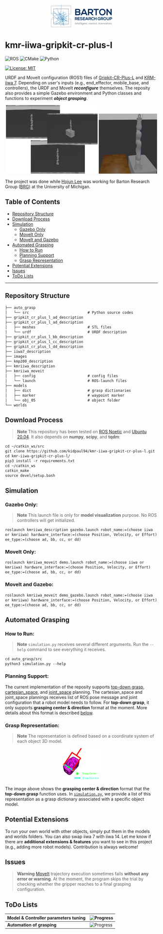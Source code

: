 <p align="center">
<img src=./images/logo.png width=40% height=40%>
</p>

# kmr-iiwa-gripkit-cr-plus-l
![ROS](https://img.shields.io/badge/ros-%230A0FF9.svg?style=for-the-badge&logo=ros&logoColor=white)
![CMake](https://img.shields.io/badge/CMake-%23008FBA.svg?style=for-the-badge&logo=cmake&logoColor=white)
![Python](https://img.shields.io/badge/python-3670A0?style=for-the-badge&logo=python&logoColor=ffdd54)

[![License: MIT](https://img.shields.io/badge/License-MIT-yellow.svg)](https://opensource.org/licenses/MIT)

URDF and MoveIt configuration (ROS1) files of [Gripkit-CR-Plus-L](https://weiss-robotics.com/gripkit/) and [KRM-iiwa 7](https://www.kuka.com/en-us/products/mobility/mobile-robot-systems/kmr-iiwa). Depending on user's inputs (e.g., end_effector, mobile_base, and controllers), the URDF and MoveIt ***reconfigure*** themselves. The reposity also provides a simple Gazebo environment and Python classes and functions to experiment ***object grasping***.  

<p align="center">
<img src=./images/demo.png width=60% height=60%> <img src=./images/demo.gif width=38% height=38%>
</p>

The project was done while [Hojun Lee](https://www.linkedin.com/in/hjunlee94/) was working for Barton Research Group ([BRG](https://brg.engin.umich.edu/)) at the University of Michigan.

## Table of Contents

- [Repository Structure](#repository-structure)
- [Download Process](#download-process)
- [Simulation](#simulation)
    - [Gazebo Only](#gazebo-only)
    - [MoveIt Only](#moveit-only)
    - [MoveIt and Gazebo](#moveit-and-gazebo)
- [Automated Grasping](#automated-grasping)
    - [How to Run](#how-to-run)
    - [Planning Support](#planning-support)
    - [Grasp Representation](#grasp-representation)
- [Potential Extensions](#potential-extensions)
- [Issues](#issues)
- [ToDo Lists](#todo-lists)

---

## Repository Structure

    ├── auto_grasp
    │   └── src                           # Python source codes
    ├── gripkit_cr_plus_l_ad_description
    ├── gripkit_cr_plus_l_ad_description
    │   ├── meshes                        # STL files
    |   └── urdf                          # URDF description
    ├── gripkit_cr_plus_l_bb_description
    ├── gripkit_cr_plus_l_cc_description
    ├── gripkit_cr_plus_l_dd_description
    ├── iiwa7_description
    ├── images              
    ├── kmp200_description
    ├── kmriiwa_description  
    ├── kmriiwa_moveit
    │   ├── config                        # config files
    │   └── launch                        # ROS-launch files
    ├── models
    │   ├── dict                          # grasp dictionaries
    │   ├── marker                        # waypoint marker
    │   └── obj_05                        # object folder
    └── worlds

## Download Process

> **Note**
This repository has been tested on [ROS Noetic](http://wiki.ros.org/noetic/Installation/Ubuntu) and [Ubuntu 20.04](https://releases.ubuntu.com/focal/).
It also depends on **numpy**, **scipy**, and **tqdm**:

    cd ~/catkin_ws/src
    git clone https://github.com/kidpaul94/kmr-iiwa-gripkit-cr-plus-l.git
    cd kmr-iiwa-gripkit-cr-plus-l/
    pip3 install -r requirements.txt
    cd ~/catkin_ws
    catkin_make
    source devel/setup.bash

## Simulation
  
### Gazebo Only:

> **Note**
This launch file is only for **model visualization** purpose. No ROS controllers will get initialized.

    roslaunch kmriiwa_description gazebo.launch robot_name:=(choose iiwa or kmriiwa) hardware_interface:=(choose Position, Velocity, or Effort) ee_type:=(choose ad, bb, cc, or dd)
    
### MoveIt Only:

    roslaunch kmriiwa_moveit demo.launch robot_name:=(choose iiwa or kmriiwa) hardware_interface:=(choose Position, Velocity, or Effort) ee_type:=(choose ad, bb, cc, or dd)

### MoveIt and Gazebo:

    roslaunch kmriiwa_moveit demo_gazebo.launch robot_name:=(choose iiwa or kmriiwa) hardware_interface:=(choose Position, Velocity, or Effort) ee_type:=(choose ad, bb, cc, or dd)

## Automated Grasping

### How to Run:

> **Note**
`simulation.py` receives several different arguments. Run the `--help` command to see everything it receives.

    cd auto_grasp/src
    python3 simulation.py --help

### Planning Support:

The current implementation of the reposity supports [top-down grasp](https://github.com/kidpaul94/kmr-iiwa-gripkit-cr-plus-l/blob/02d5848b2492457b04c335ec33cd980cd692e030/auto_grasp/src/robot_manager.py#L100), [cartesian_space](https://github.com/kidpaul94/kmr-iiwa-gripkit-cr-plus-l/blob/02d5848b2492457b04c335ec33cd980cd692e030/auto_grasp/src/robot_manager.py#L51), and [joint_space](https://github.com/kidpaul94/kmr-iiwa-gripkit-cr-plus-l/blob/02d5848b2492457b04c335ec33cd980cd692e030/auto_grasp/src/robot_manager.py#L21) planning. The cartesian_space and joint_space plannings receives list of ROS pose message and joint configuration that a robot model needs to follow. For **top-down grasp**, it only supports **grasping center & direction** format at the moment. More details about this format is described [below](#grasp-representation).

### Grasp Representation:

> **Note**
The representation is defined based on a coordinate system of each object 3D model.

<p align="center">
<img src=./images/representation.png width=25% height=25%>
</p>

The image above shows the **grasping center & direction** format that the **top-down grasp** function uses. In [`simulation.py`](https://github.com/kidpaul94/kmr-iiwa-gripkit-cr-plus-l/blob/main/auto_grasp/src/simulation.py), we provide a list of this representation as a grasp dictionary associated with a specific object model.

## Potential Extensions

To run your own world with other objects, simply put them in the models and worlds folders. You can also swap iiwa 7 with iiwa 14. Let me know if there are **additional extensions & features** you want to see in this project (e.g., adding more robot models). Contribution is always welcome!

## Issues

> **Warning**
[MoveIt](https://ros-planning.github.io/moveit_tutorials/) trajectory execution sometimes fails **without any error or warning**. At the moment, the program skips the trial by checking whether the gripper reaches to a final grasping configuration. 

## ToDo Lists

| **Model & Controller parameters tuning** | ![Progress](https://progress-bar.dev/100) |
| --- | --- |
| **Automation of grasping** | ![Progress](https://progress-bar.dev/100) |
